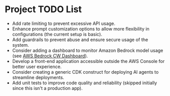 # Project TODO List

- Add rate limiting to prevent excessive API usage.
- Enhance prompt customization options to allow more flexibility in configurations (the current setup is basic).
- Add guardrails to prevent abuse and ensure secure usage of the system.
- Consider adding a dashboard to monitor Amazon Bedrock model usage (see [AWS Bedrock CW Dashboard](https://github.com/awslabs/generative-ai-cdk-constructs/blob/main/src/patterns/gen-ai/aws-bedrock-cw-dashboard/README.md)).
- Develop a front-end application accessible outside the AWS Console for better user experience.
- Consider creating a generic CDK construct for deploying AI agents to streamline deployments.
- Add unit tests to improve code quality and reliability (skipped initially since this isn't a production app).

